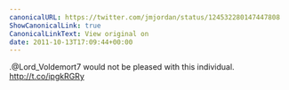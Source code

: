 ```yaml
---
canonicalURL: https://twitter.com/jmjordan/status/124532280147447808
ShowCanonicalLink: true
CanonicalLinkText: View original on
date: 2011-10-13T17:09:44+00:00
---
```

.@Lord_Voldemort7 would not be pleased with this individual. http://t.co/ipgkRGRy